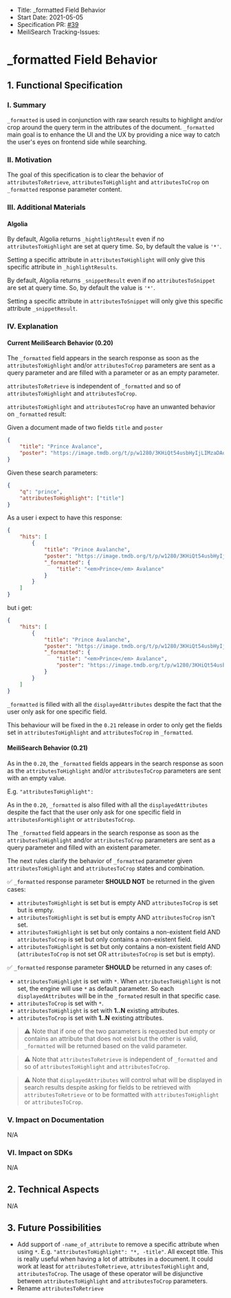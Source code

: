 - Title: _formatted Field Behavior
- Start Date: 2021-05-05
- Specification PR: [#39](https://github.com/meilisearch/specifications/pull/39)
- MeiliSearch Tracking-Issues:

# _formatted Field Behavior

## 1. Functional Specification

### I. Summary

`_formatted`  is used in conjunction with raw search results to highlight and/or crop around the query term in the attributes of the document. `_formatted` main goal is to enhance the UI and the UX by providing a nice way to catch the user's eyes on frontend side while searching.

### II. Motivation

The goal of this specification is to clear the behavior of `attributesToRetrieve`, `attributesToHighlight` and `attributesToCrop` on `_formatted` response parameter content.

### III. Additional Materials

#### Algolia

By default, Algolia returns `_hightlightResult` even if no `attributesToHighlight` are set at query time. So, by default the value is `'*'`.

Setting a specific attribute in `attributesToHighlight` will only give this specific attribute in `_highlightResults`.

By default, Algolia returns `_snippetResult` even if no `attributesToSnippet` are set at query time. So, by default the value is `'*'`.

Setting a specific attribute in `attributesToSnippet` will only give this specific attribute `_snippetResult`.

### IV. Explanation

#### Current MeiliSearch Behavior (0.20)

The `_formatted` field appears in the search response as soon as the `attributesToHighlight` and/or `attributesToCrop` parameters are sent as a query parameter and are filled with a parameter or as an empty parameter.

`attributesToRetrieve` is independent of `_formatted` and so of `attributesToHighlight` and `attributesToCrop`.

`attributesToHighlight` and `attributesToCrop` have an unwanted behavior on `_formatted` result:

Given a document made of two fields `title` and `poster`
```json
{
    "title": "Prince Avalance",
    "poster": "https://image.tmdb.org/t/p/w1280/3KHiQt54usbHyIjLIMzaDAoIJNK.jpg"
}
```

Given these search parameters:
```json
{
    "q": "prince",
    "attributesToHighlight": ["title"]
}
```

As a user i expect to have this response:

```json
{
    "hits": [
        {
            "title": "Prince Avalanche",
            "poster": "https://image.tmdb.org/t/p/w1280/3KHiQt54usbHyIjLIMzaDAoIJNK.jpg",
            "_formatted": {
                "title": "<em>Prince</em> Avalance"
            }
        }
    ]
}
```

but i get:
```json
{
    "hits": [
        {
            "title": "Prince Avalanche",
            "poster": "https://image.tmdb.org/t/p/w1280/3KHiQt54usbHyIjLIMzaDAoIJNK.jpg",
            "_formatted": {
                "title": "<em>Prince</em> Avalance",
                "poster": "https://image.tmdb.org/t/p/w1280/3KHiQt54usbHyIjLIMzaDAoIJNK.jpg"
            }
        }
    ]
}
```

`_formatted` is filled with all the `displayedAttributes` despite the fact that the user only ask for one specific field.

This behaviour will be fixed in the `0.21` release in order to only get the fields set in `attributesToHighlight` and `attributesToCrop` in `_formatted`.

#### MeiliSearch Behavior (0.21)

As in the `0.20`, the `_formatted` fields appears in the search response as soon as the `attributesToHighlight` and/or `attributesToCrop` parameters are sent with an empty value.

E.g. `"attributesToHighlight": `

As in the `0.20`, `_formatted` is also filled with all the `displayedAttributes` despite the fact that the user only ask for one specific field in `attributesForHighlight` or `attributesToCrop`.

The `_formatted` field appears in the search response as soon as the `attributesToHighlight` and/or `attributesToCrop` parameters are sent as a query parameter and filled with an existent parameter.

The next rules clarify the behavior of `_formatted` parameter given `attributesToHighlight` and `attributesToCrop` states and combination.

✅  `_formatted` response parameter **SHOULD NOT** be returned in the given cases:

- `attributesToHighlight` is set but is empty AND `attributesToCrop` is set but is empty.
- `attributesToHighlight` is set but is empty AND `attributesToCrop` isn't set.
- `attributesToHighlight` is set but only contains a non-existent field AND `attributesToCrop` is set but only contains a non-existent field.
- `attributesToHighlight` is set but only contains a non-existent field AND (`attributesToCrop` is not set OR `attributesToCrop` is set but is empty).

✅ `_formatted` response parameter **SHOULD** be returned in any cases of:

- `attributesToHighlight` is set with `*`. When `attributesToHighlight` is not set, the engine will use `*` as default parameter. So each `displayedAttributes` will be in the `_formated` result in that specific case.
- `attributesToCrop` is set with `*`.
- `attributesToHighlight` is set with **1..N** existing attributes.
- `attributesToCrop` is set with **1..N** existing attributes.


> ⚠️ Note that if one of the two parameters is requested but empty or contains an attribute that does not exist but the other is valid, `_formatted` will be returned based on the valid parameter.

> ⚠️ Note that `attributesToRetrieve` is independent of `_formatted` and so of `attributesToHighlight` and `attributesToCrop`.

> ⚠️ Note that `displayedAttributes` will control what will be displayed in search results despite asking for fields to be retrieved with `attributesToRetrieve` or to be formatted with `attributesToHighlight` or `attributesToCrop`.


### V. Impact on Documentation
N/A

### VI. Impact on SDKs
N/A

## 2. Technical Aspects
N/A

## 3. Future Possibilities

- Add support of `-name_of_attribute` to remove a specific attribute when using `*`. E.g. `"attributesToHighlight": "*, -title"`. All except title. This is really useful when having a lot of attributes in a document. It could work at least for `attributesToRetrieve`, `attributesToHighlight` and, `attributesToCrop`. The usage of these operator will be disjunctive between `attributesToHighlight` and `attributesToCrop` parameters.
- Rename `attributesToRetrieve`